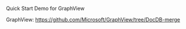 Quick Start Demo for GraphView

GraphView: 
https://github.com/Microsoft/GraphView/tree/DocDB-merge
